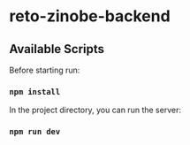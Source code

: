 # reto-zinobe-backend
## Available Scripts
Before starting run:

### `npm install`

In the project directory, you can run the server:

### `npm run dev`

